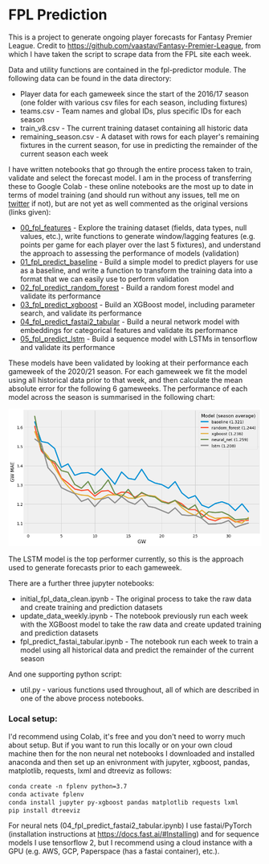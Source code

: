 # FPL Prediction
This is a project to generate ongoing player forecasts for Fantasy Premier League. Credit to https://github.com/vaastav/Fantasy-Premier-League, from which I have taken the script to scrape data from the FPL site each week.

Data and utility functions are contained in the fpl-predictor module. The following data can be found in the data directory:
+ Player data for each gameweek since the start of the 2016/17 season (one folder with various csv files for each season, including fixtures)
+ teams.csv - Team names and global IDs, plus specific IDs for each season
+ train_v8.csv - The current training dataset containing all historic data
+ remaining_season.csv - A dataset with rows for each player's remaining fixtures in the current season, for use in predicting the remainder of the current season each week

I have written notebooks that go through the entire process taken to train, validate and select the forecast model. I am in the process of transferring these to Google Colab - these online notebooks are the most up to date in terms of model training (and should run without any issues, tell me on [twitter](https://twitter.com/solpaul7) if not), but are not yet as well commented as the original versions (links given):
+ [00_fpl_features](https://colab.research.google.com/drive/1xB8uQTJh8Q2geJXEieaz-KoOUPUqyslP?usp=sharing) - Explore the training dataset (fields, data types, null values, etc.), write functions to generate window/lagging features (e.g. points per game for each player over the last 5 fixtures), and understand the approach to assessing the performance of models (validation)
+ [01_fpl_predict_baseline](https://colab.research.google.com/drive/1v5aUlrodDsHsSjNOuJeTY9hPFPLQlwup?usp=sharing) - Build a simple model to predict players for use as a baseline, and write a function to transform the training data into a format that we can easily use to perform validation
+ [02_fpl_predict_random_forest](https://colab.research.google.com/drive/1KFx7qyIMui8hha66LD7-L7Cv0i0y-eBs?usp=sharing) - Build a random forest model and validate its performance
+ [03_fpl_predict_xgboost](https://colab.research.google.com/drive/1B7fYyLZ9KsWfz3yTdrubC5qug4QKpQs_?usp=sharing) - Build an XGBoost model, including parameter search, and validate its performance
+ [04_fpl_predict_fastai2_tabular](https://colab.research.google.com/drive/1Rm5h-4fLInSOb_7wlXdR2krfSIXPGjvO?usp=sharing) - Build a neural network model with embeddings for categorical features and validate its performance
+ [05_fpl_predict_lstm](https://colab.research.google.com/drive/1Z46MeQt9PSkAgZcIFgOuX3S1xBlUHD1v?usp=sharing) - Build a sequence model with LSTMs in tensorflow and validate its performance

These models have been validated by looking at their performance each gameweek of the 2020/21 season. For each gameweek we fit the model using all historical data prior to that week, and then calculate the mean absolute error for the following 6 gameweeks. The performance of each model across the season is summarised in the following chart:

![comparison chart](charts/comparison_chart.png)

The LSTM model is the top performer currently, so this is the approach used to generate forecasts prior to each gameweek.

There are a further three jupyter notebooks:
+ initial_fpl_data_clean.ipynb - The original process to take the raw data and create training and prediction datasets
+ update_data_weekly.ipynb - The notebook previously run each week with the XGBoost model to take the raw data and create updated training and prediction datasets
+ fpl_predict_fastai_tabular.ipynb - The notebook run each week to train a model using all historical data and predict the remainder of the current season

And one supporting python script:
+ util.py - various functions used throughout, all of which are described in one of the above process notebooks.

### Local setup:

I'd recommend using Colab, it's free and you don't need to worry much about setup. But if you want to run this locally or on your own cloud machine then for the non neural net notebooks I downloaded and installed anaconda and then set up an enivronment with jupyter, xgboost, pandas, matplotlib, requests, lxml and dtreeviz as follows:

```
conda create -n fplenv python=3.7
conda activate fplenv
conda install jupyter py-xgboost pandas matplotlib requests lxml
pip install dtreeviz
```

For neural nets (04_fpl_predict_fastai2_tabular.ipynb) I use fastai/PyTorch (installation instructions at https://docs.fast.ai/#Installing) and for sequence models I use tensorflow 2, but I recommend using a cloud instance with a GPU (e.g. AWS, GCP, Paperspace (has a fastai container), etc.).
